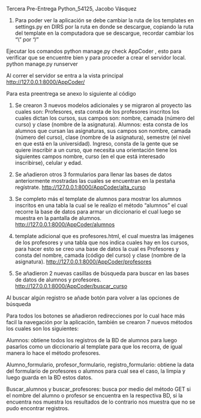 Tercera Pre-Entrega Python_54125, Jacobo Vásquez
1.	Para poder ver la aplicación se debe cambiar la ruta de los templates en settings.py en DIRS por la ruta en donde se descargue, copiando la ruta del template en la computadora que se descargue, recordar cambiar los “\” por “/”
 

Ejecutar los comandos python manage.py check AppCoder   , esto para verificar que se encuentre bien y para proceder a crear el servidor local.
 python manage.py runserver

Al correr el servidor se entra a la vista principal
http://127.0.0.1:8000/AppCoder/

 


Para esta preentrega se anexo lo siguiente al código
1.	Se crearon 3 nuevos modelos adicionales y se migraron al proyecto las cuales son:
Profesores, esta consta de los profesores inscritos los cuales dictan los cursos, sus campos son: nombre, camada (número del curso) y clase (nombre de la asignatura).
 Alumnos: esta consta de los alumnos que cursan las asignaturas, sus campos son nombre, camada (número del curso), clase (nombre de la asignatura), semestre (el nivel en que está en la universidad).
Ingreso, consta de la gente que se quiere inscribir a un curso, que necesita una orientación tiene los siguientes campos nombre, curso (en el que está interesado inscribirse), celular y edad.
 
 
2.	Se añadieron otros 3 formularios para llenar las bases de datos anteriormente mostradas las cuales se encuentran en la pestaña regístrate.
http://127.0.0.1:8000/AppCoder/alta_curso
 
 

3.	Se completo más el template de alumnos para mostrar los alumnos inscritos en una tabla la cual se le realizo el método “alumnos” el cual recorre la base de datos para armar un diccionario el cual luego se muestra en la pantalla de alumnos.
http://127.0.0.1:8000/AppCoder/alumnos 
 
4.	 template adicional que es profesores.html, el cual muestra las imágenes de los profesores y una tabla que nos indica cuales hay en los cursos, para hacer esto se creo una base de datos la cual es Profesores y consta del nombre, camada (código del curso) y clase (nombre de la asignatura).
http://127.0.0.1:8000/AppCoder/profesores
 


5.	Se añadieron 2 nuevas casillas de búsqueda para buscar en las bases de datos de alumnos y profesores.
http://127.0.0.1:8000/AppCoder/buscar_curso
 
Al buscar algún registro se añade botón para volver a las opciones de búsqueda
 

Para todos los botones se añadieron redirecciones por lo cual hace más facil la navegación por la aplicación, también se crearon 7 nuevos métodos los cuales son los siguientes:
 

Alumnos: obtiene todos los registros de la BD de alumnos para luego pasarlos como un diccionario al template para que los recorra, de igual manera lo hace el método profesores.

Alumno_formulario, profesor_formulario, registro_formulario: obtiene la data del formulario de profesores o alumnos para cual sea el caso, la limpia y luego guarda en la BD estos datos.

Buscar_alumnos y buscar_profesores: busca por medio del método GET si el nombre del alumno o profesor se encuentra en la respectiva BD, si la encuentra nos muestra los resultados de lo contrario nos muestra que no se pudo encontrar registros.
